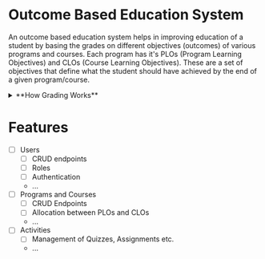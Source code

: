 # Outcome Based Education System 
An outcome based education system helps in improving education of a student by basing the grades on different objectives (outcomes) of various programs and courses. Each program has it's PLOs (Program Learning Objectives) and CLOs (Course Learning Objectives). These are a set of objectives that define what the student should have achieved by the end of a given program/course.
<details>
  <summary>**How Grading Works**</summary>
  The courses in each program have some CLOs defined at the time of creation. Whenever the student is given an activity, the different parts of the activity are mapped onto the CLO they fulfill. These CLOs are mapped to the PLOs that they accomplish. This mapping ends up with grades being assigned to PLOs, which can then help understand the strong and weak points of a student clearly.
</details>

# Features
- [ ] Users
	- [ ] CRUD endpoints
	- [ ] Roles
	- [ ] Authentication
	- ...
- [ ] Programs and Courses
	- [ ] CRUD Endpoints
	- [ ] Allocation between PLOs and CLOs
	- ...
- [ ] Activities
	- [ ] Management of Quizzes, Assignments etc.
	- ...